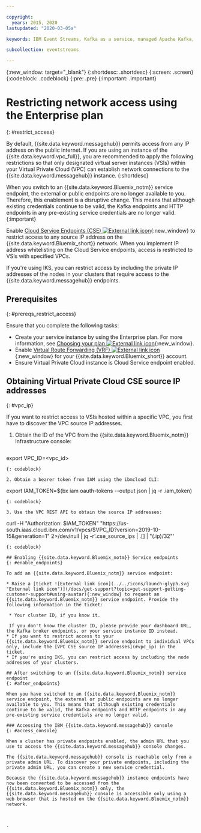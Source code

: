```yaml
---

copyright:
  years: 2015, 2020
lastupdated: "2020-03-05a"

keywords: IBM Event Streams, Kafka as a service, managed Apache Kafka, service endpoints, VSIs, VPC, CSE

subcollection: eventstreams

---
```


{:new_window: target="_blank"}
{:shortdesc: .shortdesc}
{:screen: .screen}
{:codeblock: .codeblock}
{:pre: .pre}
{:important: .important}


# Restricting network access using the Enterprise plan
{: #restrict_access}

By default, {{site.data.keyword.messagehub}} permits access from any IP address on the public internet. If you are using an instance of the {{site.data.keyword.vpc_full}}, you are recommended to apply the following restrictions so that only designated virtual server instances (VSIs) within your Virtual Private Cloud (VPC) can establish network connections to the {{site.data.keyword.messagehub}} instance. 
{:shortdesc}

When you switch to an {{site.data.keyword.Bluemix_notm}} service endpoint, the external or public endpoints are no longer available to you. Therefore, this enablement is a disruptive change. This means that although existing credentials continue to be valid, the Kafka endpoints and HTTP endpoints in any pre-existing service credentials are no longer valid.
{:important}

Enable [Cloud Service Endpoints (CSE) ![External link icon](../../icons/launch-glyph.svg "External link icon")](https://cloud.ibm.com/docs/direct-link?topic=direct-link-overview-of-virtual-routing-and-forwarding-vrf-on-ibm-cloud){:new_window} to restrict access to any source IP address on the {{site.data.keyword.Bluemix_short}} network. When you implement IP address whitelisting on the Cloud Service endpoints, access is restricted to VSIs with specified VPCs. 

If you're using IKS, you can restrict access by including the private IP addresses of the nodes in your clusters that require access to the {{site.data.keyword.messagehub}} endpoints.

## Prerequisites
{: #prereqs_restrict_access}

Ensure that you complete the following tasks:
* Create your service instance by using the Enterprise plan. For more information, see 
[Choosing your plan ![External link icon](../../icons/launch-glyph.svg "External link icon")](/docs/services/EventStreams?topic=eventstreams-plan_choose){:new_window}.
* Enable [Virtual Route Forwarding (VRF) ![External link icon](../../icons/launch-glyph.svg "External link icon")](/docs/direct-link?topic=direct-link-overview-of-virtual-routing-and-forwarding-vrf-on-ibm-cloud){:new_window} for your {{site.data.keyword.Bluemix_short}} account.
* Ensure Virtual Private Cloud instance is Cloud Service endpoint enabled.

## Obtaining Virtual Private Cloud CSE source IP addresses
{: #vpc_ip}

If you want to restrict access to VSIs hosted within a specific VPC, you first have to discover the VPC source IP addresses. 

1. Obtain the ID of the VPC from the {{site.data.keyword.Bluemix_notm}} Infrastructure console:

   ```
export VPC_ID=<vpc_id>
   ```
   {: codeblock}

2. Obtain a bearer token from IAM using the ibmcloud CLI:

   ```
   export IAM_TOKEN=$(bx iam oauth-tokens --output json | jq -r .iam_token)
   ```
   {: codeblock}

3. Use the VPC REST API to obtain the source IP addresses:

   ```
   curl -H "Authorization: $IAM_TOKEN" "https://us-south.iaas.cloud.ibm.com/v1/vpcs/$VPC_ID?version=2019-10-15&generation=1" 2>/dev/null | jq -r'.cse_source_ips | .[] | "\(.ip)/32"'
   ```
   {: codeblock}

## Enabling {{site.data.keyword.Bluemix_notm}} Service endpoints 
{: #enable_endpoints}

To add an {{site.data.keyword.Bluemix_notm}} service endpoint:

* Raise a [ticket ![External link icon](../../icons/launch-glyph.svg "External link icon")](/docs/get-support?topic=get-support-getting-customer-support#using-avatar){:new_window} to request an {{site.data.keyword.Bluemix_notm}} service endpoint. Provide the following information in the ticket:

    * Your cluster ID, if you know it. 
    
    If you don't know the cluster ID, please provide your dashboard URL, the Kafka broker endpoints, or your service instance ID instead.
* If you want to restrict access to your {{site.data.keyword.Bluemix_notm}} service endpoint to individual VPCs only, include the [VPC CSE source IP addresses](#vpc_ip) in the ticket.
* If you're using IKS, you can restrict access by including the node addresses of your clusters.

## After switching to an {{site.data.keyword.Bluemix_notm}} service endpoint 
{: #after_endpoints}

When you have switched to an {{site.data.keyword.Bluemix_notm}} service endpoint, the external or public endpoints are no longer available to you. This means that although existing credentials continue to be valid, the Kafka endpoints and HTTP endpoints in any pre-existing service credentials are no longer valid.

### Accessing the IBM {{site.data.keyword.messagehub}} console
{: #access_console}

When a cluster has private endpoints enabled, the admin URL that you use to access the {{site.data.keyword.messagehub}} console changes.

The {{site.data.keyword.messagehub}} console is reachable only from a private admin URL. To discover your private endpoints, including the private admin URL, you can create a new service credential.

Because the {{site.data.keyword.messagehub}} instance endpoints have now been converted to be accessed from the {{site.data.keyword.Bluemix_notm}} only, the {{site.data.keyword.messagehub}} console is accessible only using a web browser that is hosted on the {{site.data.keyword.Bluemix_notm}} network.



.




